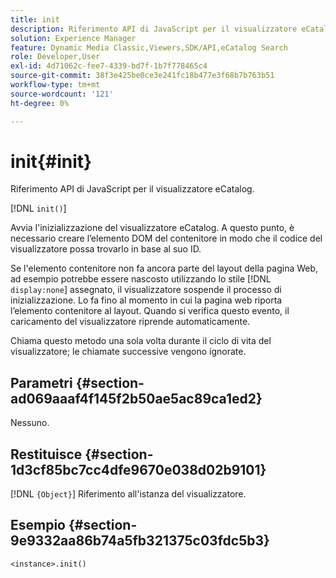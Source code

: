 ```yaml
---
title: init
description: Riferimento API di JavaScript per il visualizzatore eCatalog.
solution: Experience Manager
feature: Dynamic Media Classic,Viewers,SDK/API,eCatalog Search
role: Developer,User
exl-id: 4d71062c-fee7-4339-bd7f-1b7f778465c4
source-git-commit: 38f3e425be0ce3e241fc18b477e3f68b7b763b51
workflow-type: tm+mt
source-wordcount: '121'
ht-degree: 0%

---
```


# init{#init}

Riferimento API di JavaScript per il visualizzatore eCatalog.

[!DNL `init()`]

Avvia l&#39;inizializzazione del visualizzatore eCatalog. A questo punto, è necessario creare l’elemento DOM del contenitore in modo che il codice del visualizzatore possa trovarlo in base al suo ID.

Se l&#39;elemento contenitore non fa ancora parte del layout della pagina Web, ad esempio potrebbe essere nascosto utilizzando lo stile [!DNL `display:none`] assegnato, il visualizzatore sospende il processo di inizializzazione. Lo fa fino al momento in cui la pagina web riporta l’elemento contenitore al layout. Quando si verifica questo evento, il caricamento del visualizzatore riprende automaticamente.

Chiama questo metodo una sola volta durante il ciclo di vita del visualizzatore; le chiamate successive vengono ignorate.

## Parametri {#section-ad069aaaf4f145f2b50ae5ac89ca1ed2}

Nessuno.

## Restituisce {#section-1d3cf85bc7cc4dfe9670e038d02b9101}

[!DNL `{Object}`] Riferimento all&#39;istanza del visualizzatore.

## Esempio {#section-9e9332aa86b74a5fb321375c03fdc5b3}

```
<instance>.init()
```
